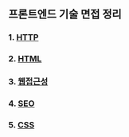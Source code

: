 ## 프론트엔드 기술 면접 정리

### 1. [HTTP](/1.%20HTTP/README.md)
### 2. [HTML](/2.%20HTML/README.md)
### 3. [웹접근성](/3.%20웹접근성/README.md)
### 4. [SEO](/3.%20SEO/README.md)
### 5. [CSS](/3.%20CSS/README.md)